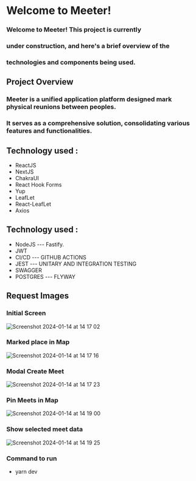 # Welcome to Meeter!

### Welcome to Meeter! This project is currently 
### under construction, and here's a brief overview of the 
### technologies and components being used.

## Project Overview
### Meeter is a unified application platform designed mark physical reunions between peoples.
### It serves as a comprehensive solution, consolidating various features and functionalities.

## Technology used :
-  ReactJS
-  NextJS
-  ChakraUI
-  React Hook Forms
-  Yup
-  LeafLet
-  React-LeafLet
-  Axios

## Technology used :
-  NodeJS --- Fastify.
-  JWT 
-  CI/CD  ---   GITHUB ACTIONS
-  JEST ---  UNITARY AND INTEGRATION TESTING
-  SWAGGER
-  POSTGRES --- FLYWAY

## Request Images

### Initial Screen

![Screenshot 2024-01-14 at 14 17 02](https://github.com/nashjunior/meeter-frontend/assets/16328721/af291cd7-1840-4034-8c3c-78394f8515c8)

### Marked place in Map

![Screenshot 2024-01-14 at 14 17 16](https://github.com/nashjunior/meeter-frontend/assets/16328721/db82e671-26ad-4913-a80f-5017618b6081)

### Modal Create Meet

![Screenshot 2024-01-14 at 14 17 23](https://github.com/nashjunior/meeter-frontend/assets/16328721/08fbc067-f9a0-4fb8-82b7-a0f0259bb1bd)

### Pin Meets in Map

![Screenshot 2024-01-14 at 14 19 00](https://github.com/nashjunior/meeter-frontend/assets/16328721/40ac3ad6-261a-4294-8ea9-506bf9ec4036)

### Show selected meet data
![Screenshot 2024-01-14 at 14 19 25](https://github.com/nashjunior/meeter-frontend/assets/16328721/e09693c3-ee54-4ba7-b0d5-6169ccf5dcf2)

### Command to run
-  yarn dev
